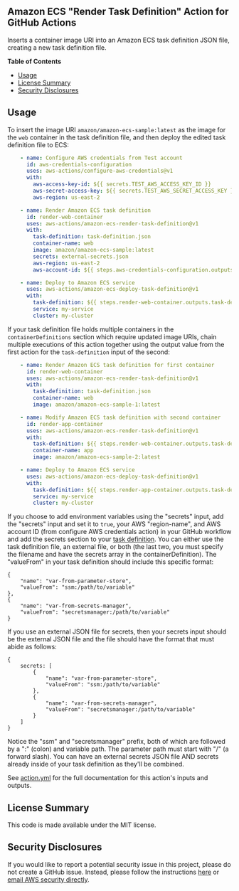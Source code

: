 ## Amazon ECS "Render Task Definition" Action for GitHub Actions

Inserts a container image URI into an Amazon ECS task definition JSON file, creating a new task definition file.

**Table of Contents**

<!-- toc -->

- [Usage](#usage)
- [License Summary](#license-summary)
- [Security Disclosures](#security-disclosures)

<!-- tocstop -->

## Usage

To insert the image URI `amazon/amazon-ecs-sample:latest` as the image for the `web` container in the task definition file, and then deploy the edited task definition file to ECS:

```yaml
    - name: Configure AWS credentials from Test account
      id: aws-credentials-configuration
      uses: aws-actions/configure-aws-credentials@v1
      with:
        aws-access-key-id: ${{ secrets.TEST_AWS_ACCESS_KEY_ID }}
        aws-secret-access-key: ${{ secrets.TEST_AWS_SECRET_ACCESS_KEY }}
        aws-region: us-east-2

    - name: Render Amazon ECS task definition
      id: render-web-container
      uses: aws-actions/amazon-ecs-render-task-definition@v1
      with:
        task-definition: task-definition.json
        container-name: web
        image: amazon/amazon-ecs-sample:latest
        secrets: external-secrets.json
        aws-region: us-east-2
        aws-account-id: ${{ steps.aws-credentials-configuration.outputs.aws-account-id }}

    - name: Deploy to Amazon ECS service
      uses: aws-actions/amazon-ecs-deploy-task-definition@v1
      with:
        task-definition: ${{ steps.render-web-container.outputs.task-definition }}
        service: my-service
        cluster: my-cluster
```

If your task definition file holds multiple containers in the `containerDefinitions`
section which require updated image URIs, chain multiple executions of this action
together using the output value from the first action for the `task-definition`
input of the second:

```yaml
    - name: Render Amazon ECS task definition for first container
      id: render-web-container
      uses: aws-actions/amazon-ecs-render-task-definition@v1
      with:
        task-definition: task-definition.json
        container-name: web
        image: amazon/amazon-ecs-sample-1:latest

    - name: Modify Amazon ECS task definition with second container
      id: render-app-container
      uses: aws-actions/amazon-ecs-render-task-definition@v1
      with:
        task-definition: ${{ steps.render-web-container.outputs.task-definition }}
        container-name: app
        image: amazon/amazon-ecs-sample-2:latest

    - name: Deploy to Amazon ECS service
      uses: aws-actions/amazon-ecs-deploy-task-definition@v1
      with:
        task-definition: ${{ steps.render-app-container.outputs.task-definition }}
        service: my-service
        cluster: my-cluster
```

If you choose to add environment variables using the "secrets" input, add the "secrets" input
and set it to `true`, your AWS "region-name", and AWS account ID (from configure AWS credentials
action) in your GitHub workflow and add the secrets section to your 
[task definition](https://aws.amazon.com/premiumsupport/knowledge-center/ecs-data-security-container-task/).
You can either use the task definition file, an external file, or both (the last two, you must specify the
filename and have the secrets array in the containerDefinition).
The "valueFrom" in your task definition should include this specific format:

```
{
    "name": "var-from-parameter-store",
    "valueFrom": "ssm:/path/to/variable"
},
{
    "name": "var-from-secrets-manager",
    "valueFrom": "secretsmanager:/path/to/variable"
}
```

If you use an external JSON file for secrets, then your secrets input
should be the external JSON file and the file should have the format
that must abide as follows:

```
{
    secrets: [
        {
            "name": "var-from-parameter-store",
            "valueFrom": "ssm:/path/to/variable"
        },
        {
            "name": "var-from-secrets-manager",
            "valueFrom": "secretsmanager:/path/to/variable"
        }
    ]
}
```

Notice the "ssm" and "secretsmanager" prefix, both of which are followed by a ":" (colon) and variable path.
The parameter path must start with "/" (a forward slash). You can have an external secrets JSON
file AND secrets already inside of your task definition as they'll be combined. 

See [action.yml](action.yml) for the full documentation for this action's inputs and outputs.

## License Summary

This code is made available under the MIT license.

## Security Disclosures

If you would like to report a potential security issue in this project, please do not create a GitHub issue.  Instead, please follow the instructions [here](https://aws.amazon.com/security/vulnerability-reporting/) or [email AWS security directly](mailto:aws-security@amazon.com).
